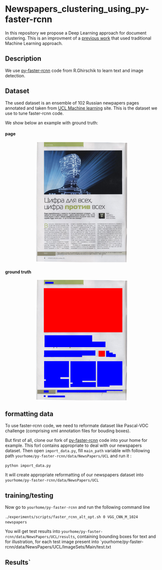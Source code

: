 # Newspapers_clustering_using_py-faster-rcnn
In this repository we propose a Deep Learning approach for document clustering. This is an improvment of a [previous work](https://github.com/ykacer/Newspapers_clustering) that used traditional Machine Learning approach.

## Description
We use [py-faster-rcnn](https://github.com/rbgirshick/py-faster-rcnn) code from R.Ghirschik to learn text and image detection.

## Dataset

The used dataset is an ensemble of 102 Russian newpapers pages annotated and 
taken from [UCL Machine learning](https://archive.ics.uci.edu/ml/machine-learning-databases/00306/) site.
This is the dataset we use to tune faster-rcnn code.

We show below an example with ground truth:

#### page

<p align="center">
  <img src="1.jpg" width="300"/>
</p>

#### ground truth

<p align="center">
  <img src="1_m.png" width="300"/>
</p>

## formatting data 
To use faster-rcnn code, we need to reformate dataset  like Pascal-VOC challenge (comprising xml annotation files for bouding boxes).

But first of all, clone our fork of [py-faster-rcnn](https://github.com/ykacer/py-faster-rcnn) code into your home for example. This forl contains appropriate to deal with our newspapers dataset. 
Then open `import_data.py`, fill `main_path` variable with following path `yourhome/py-faster-rcnn/data/NewsPapers/UCL` and run it :

`python import_data.py`

It will create appropriate reformatting of our newspapers dataset into  `yourhome/py-faster-rcnn/data/NewsPapers/UCL`

## training/testing

Now go to `yourhome/py-faster-rcnn` and run the following command line

`./experiments/scripts/faster_rcnn_alt_opt.sh 0 VGG_CNN_M_1024 newspapers`

You will get test results into `yourhome/py-faster-rcnn/data/NewsPapers/UCL/results`, containing bounding boxes for text and for illustration, for each test image present into `yourhome/py-faster-rcnn/data/NewsPapers/UCL/ImageSets/Main/test.txt

## Results`
